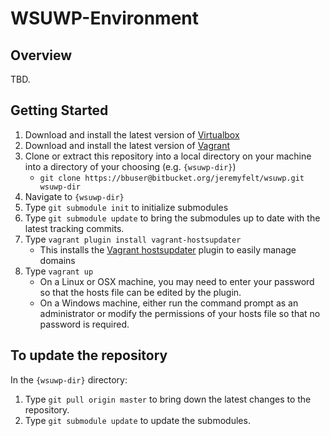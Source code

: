 # WSUWP-Environment

## Overview

TBD.

## Getting Started

1. Download and install the latest version of [Virtualbox](https://www.virtualbox.org/wiki/Downloads)
1. Download and install the latest version of [Vagrant](http://downloads.vagrantup.com/)
1. Clone or extract this repository into a local directory on your machine into a directory of your choosing (e.g. `{wsuwp-dir}`)
	* `git clone https://bbuser@bitbucket.org/jeremyfelt/wsuwp.git wsuwp-dir`
1. Navigate to `{wsuwp-dir}`
1. Type `git submodule init` to initialize submodules
1. Type `git submodule update` to bring the submodules up to date with the latest tracking commits.
1. Type `vagrant plugin install vagrant-hostsupdater`
	* This installs the [Vagrant hostsupdater](https://github.com/cogitatio/vagrant-hostsupdater) plugin to easily manage domains
1. Type `vagrant up`
	* On a Linux or OSX machine, you may need to enter your password so that the hosts file can be edited by the plugin.
	* On a Windows machine, either run the command prompt as an administrator or modify the permissions of your hosts file so that no password is required.

## To update the repository

In the `{wsuwp-dir}` directory:

1. Type `git pull origin master` to bring down the latest changes to the repository.
1. Type `git submodule update` to update the submodules.
